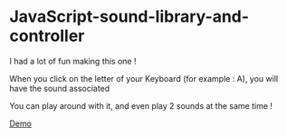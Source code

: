 # JavaScript-sound-library-and-controller

I had a lot of fun making this one !

When you click on the letter of your Keyboard (for example : A), you will have the sound associated

You can play around with it, and even play 2 sounds at the same time !

<a href="https://foxandarrows.github.io/JavaScript-sound-library-and-controller/">Demo</a>
